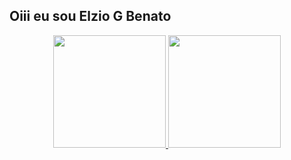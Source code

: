 ## Oiii eu sou Elzio G Benato
<div align="center">
  <a href="https://github.com/ElzioBenato">
  <img height="180em" src="https://github-readme-stats.vercel.app/api?username=ElzioBenato&show_icons=true&theme=dracula&include_all_commits=true&count_private=true"/>
  <img height="180em" src="https://github-readme-stats.vercel.app/api/top-langs/?username=ElzioBenato&layout=compact&langs_count=7&theme=dracula"/>
</div>
